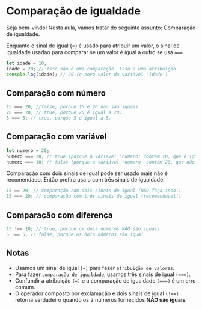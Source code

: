 # Comparação de igualdade

Seja bem-vindo! Nesta aula, vamos tratar do seguinte assunto: Comparação de igualdade.

Enquanto o sinal de igual (=) é usado para atribuir um valor, o sinal de igualdade usadao para comparar se um valor é igual a outro se usa `===`.

```js
let idade = 10;
idade = 20; // Isso não é uma comparação. Isso é uma atribuição.
console.log(idade); // 20 (o novo valor da variável 'idade')
```

## Comparação com número

```js
15 === 20; //false, porque 15 e 20 não são iguais.
20 === 20; // true, porque 20 é igual a 20.
5 === 5; // true, porque 5 é igual a 5.
```

## Comparação com variável

```js
let numero = 20;
numero === 20; // true (porque a variável 'numero' contém 20, que é igual a 20)
numero === 10; // false (porque a variável 'numero' contém 20, que não é igual a 10)
```

Comparação com dois sinais de igual pode ser usado mais não é recomendado. Então prefira usa o com três sinais de igualdade.

```js
15 == 20; // comparação com dois sinais de igual (NÃO faça isso!)
15 === 20; // comparação com três sinais de igual (recomendável!)
```

## Comparação com diferença

```js
15 !== 10; // true, porque os dois números NÃO são iguais
5 !== 5; // false, porque os dois números são iguai
```

## Notas

- Usamos um sinal de igual `(=)` para fazer `atribuição de valores`.
- Para fazer `comparação de igualdade`, usamos três sinais de igual `(===)`.
- Confundir a atribuição `(=)` e a comparação de igualdade `(===)` é um erro comum.
- O operador composto por exclamação e dois sinais de igual `(!==)` retorna verdadeiro quando os 2 números fornecidos **NÃO são iguais**.
